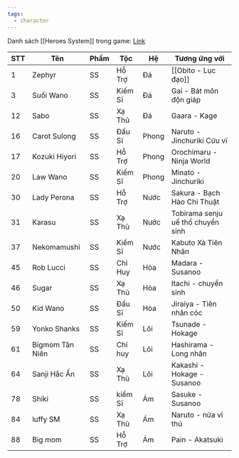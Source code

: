 ```yaml
---
tags:
  - character
---
```

Danh sách [[Heroes System]] trong game: [Link](https://docs.google.com/spreadsheets/d/13-dDhsbWGjdCDmsFKxnWTbNdoPSPewMwmUT6DDKkag4/edit?gid=478694351#gid=478694351)

| STT | Tên             | Phẩm | Tộc     | Hệ    | Tương ứng với                     |
| --- | --------------- | ---- | ------- | ----- | --------------------------------- |
| 1   | Zephyr          | SS   | Hỗ Trợ  | Đá    | [[Obito - Lục đạo]]               |
| 3   | Suối Wano       | SS   | Kiếm Sĩ | Đá    | Gai - Bát môn độn giáp            |
| 12  | Sabo            | SS   | Xạ Thủ  | Đá    | Gaara - Kage                      |
| 16  | Carot Sulong    | SS   | Đấu Sĩ  | Phong | Naruto - Jinchuriki Cửu vĩ        |
| 17  | Kozuki Hiyori   | SS   | Hỗ Trợ  | Phong | Orochimaru - Ninja World          |
| 20  | Law Wano        | SS   | Kiếm Sĩ | Phong | Minato - Jinchuriki               |
| 30  | Lady Perona     | SS   | Hỗ Trợ  | Nước  | Sakura - Bạch Hào Chi Thuật       |
| 31  | Karasu          | SS   | Xạ Thủ  | Nước  | Tobirama senju uế thổ chuyển sinh |
| 37  | Nekomamushi     | SS   | Kiếm Sĩ | Nước  | Kabuto Xà Tiên Nhân               |
| 45  | Rob Lucci       | SS   | Chỉ Huy | Hỏa   | Madara - Susanoo                  |
| 46  | Sugar           | SS   | Xạ Thủ  | Hỏa   | Itachi - chuyển sinh              |
| 50  | Kid Wano        | SS   | Đấu Sĩ  | Hỏa   | Jiraiya - Tiên nhân cóc           |
| 59  | Yonko Shanks    | SS   | Kiếm Sĩ | Lôi   | Tsunade - Hokage                  |
| 61  | Bigmom Tân Niên | SS   | Chỉ huy | Lôi   | Hashirama - Long nhân             |
| 64  | Sanji Hắc Ấn    | SS   | Xạ Thủ  | Lôi   | Kakashi - Hokage - Susanoo        |
| 78  | Shiki           | SS   | kiếm Sĩ | Ám    | Sasuke - Susanoo                  |
| 84  | luffy SM        | SS   | Xạ Thủ  | Ám    | Naruto - nửa vĩ thú               |
| 88  | Big mom         | SS   | Hỗ Trợ  | Ám    | Pain - Akatsuki                   |

